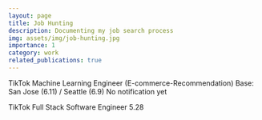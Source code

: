 ```yaml
---
layout: page
title: Job Hunting
description: Documenting my job search process
img: assets/img/job-hunting.jpg
importance: 1
category: work
related_publications: true
---
```

TikTok Machine Learning Engineer (E-commerce-Recommendation)
Base: San Jose (6.11) / Seattle (6.9)
No notification yet

TikTok Full Stack Software Engineer
5.28


